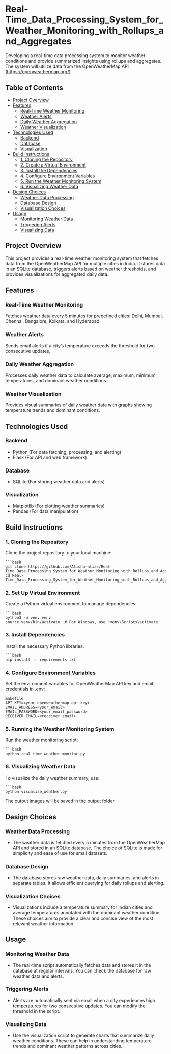 # Real-Time_Data_Processing_System_for_Weather_Monitoring_with_Rollups_and_Aggregates
Developing a real-time data processing system to monitor weather conditions and provide summarized insights using rollups and aggregates. The system will utilize data from the OpenWeatherMap API (https://openweathermap.org/).

## **Table of Contents**
- [Project Overview](#project-overview)
- [Features](#features)
  - [Real-Time Weather Monitoring](#real-time-weather-monitoring)
  - [Weather Alerts](#weather-alerts)
  - [Daily Weather Aggregation](#daily-weather-Aggregation)
  - [Weather Visualization](#weather-visualization)    
- [Technologies Used](#technologies-used)
  - [Backend](#backend)
  - [Database](#database)
  - [Visualization](#visualization)
- [Build Instructions](#build-instructions)
  - [1. Cloning the Repository](#1-cloning-the-repository)
  - [2. Create a Virtual Environment](#2-create-a-virtual-environment)
  - [3. Install the Dependencies](#3-install-the-dependencies)
  - [4. Configure Environment Variables](#4-configure-environment-variables)
  - [5. Run the Weather Monitoring System](#5-run-the-weather-monitor-system)
  - [6. Visualizing Weather Data](#5-visualizing-weather-data)
- [Design Choices](#design-choices)
  - [Weather Data Processing](#weather-data-processing)
  - [Database Design](#database-design)
  - [Visualization Choices](#visualization-choices)
- [Usage](#usage)
  - [Monitoring Weather Data](#monitoring-weather-data)
  - [Triggering Alerts](#triggering-alerts)
  - [Visualizing Data](#visualizing-data)


## **Project Overview**

This project provides a real-time weather monitoring system that fetches data from the OpenWeatherMap API for multiple cities in India. It stores data in an SQLite database, triggers alerts based on weather thresholds, and provides visualizations for aggregated daily data.


## **Features**

### **Real-Time Weather Monitoring**
Fetches weather data every 5 minutes for predefined cities: Delhi, Mumbai, Chennai, Bangalore, Kolkata, and Hyderabad.

### **Weather Alerts**
Sends email alerts if a city’s temperature exceeds the threshold for two consecutive updates.

### **Daily Weather Aggregation**
Processes daily weather data to calculate average, maximum, minimum temperatures, and dominant weather conditions.

### **Weather Visualization**
Provides visual summaries of daily weather data with graphs showing temperature trends and dominant conditions.


## **Technologies Used**

### **Backend**
 - Python (For data fetching, processing, and alerting)
 - Flask (For API and web framework)
### **Database**
 - SQLite (For storing weather data and alerts)
### **Visualization**
 - Matplotlib (For plotting weather summaries)
 - Pandas (For data manipulation)


## **Build Instructions**

### **1. Cloning the Repository**
Clone the project repository to your local machine:
    
    ```bash
    git clone https://github.com/Alisha-alias/Real-Time_Data_Processing_System_for_Weather_Monitoring_with_Rollups_and_Aggregates.git
    cd Real-Time_Data_Processing_System_for_Weather_Monitoring_with_Rollups_and_Aggregates
    
### **2. Set Up Virtual Environment**
Create a Python virtual environment to manage dependencies:
   
    ```bash
    python3 -m venv venv
    source venv/bin/activate  # For Windows, use 'venv\Scripts\activate'
    
### **3. Install Dependencies**
Install the necessary Python libraries:
    
    ```bash
    pip install -r requirements.txt
    
### **4. Configure Environment Variables**
Set the environment variables for OpenWeatherMap API key and email credentials in .env:
    
    makefile
    API_KEY=<your_openweathermap_api_key>
    EMAIL_ADDRESS=<your_email>
    EMAIL_PASSWORD=<your_email_password>
    RECEIVER_EMAIL=<receiver_email>
    
### **5. Running the Weather Monitoring System**
Run the weather monitoring script:
    
    ```bash
    python real_time_weather_monitor.py
    
### **6. Visualizing Weather Data**
To visualize the daily weather summary, use:
    
    ```bash
    python visualize_weather.py
The output images will be saved in the output folder.


## **Design Choices**

### **Weather Data Processing**
 - The weather data is fetched every 5 minutes from the OpenWeatherMap API and stored in an SQLite database. The choice of SQLite is made for simplicity and ease of use for small datasets.

### **Database Design**
 - The database stores raw weather data, daily summaries, and alerts in separate tables. It allows efficient querying for daily rollups and alerting.

### **Visualization Choices**
 - Visualizations include a temperature summary for Indian cities and average temperatures annotated with the dominant weather condition. These choices aim to provide a clear and concise view of the most relevant weather information.


## **Usage**

### **Monitoring Weather Data**
 - The real-time script automatically fetches data and stores it in the database at regular intervals. You can check the database for raw weather data and alerts.

### **Triggering Alerts**
 - Alerts are automatically sent via email when a city experiences high temperatures for two consecutive updates. You can modify the threshold in the script.

### **Visualizing Data**
 - Use the visualization script to generate charts that summarize daily weather conditions. These can help in understanding temperature trends and dominant weather patterns across cities.
